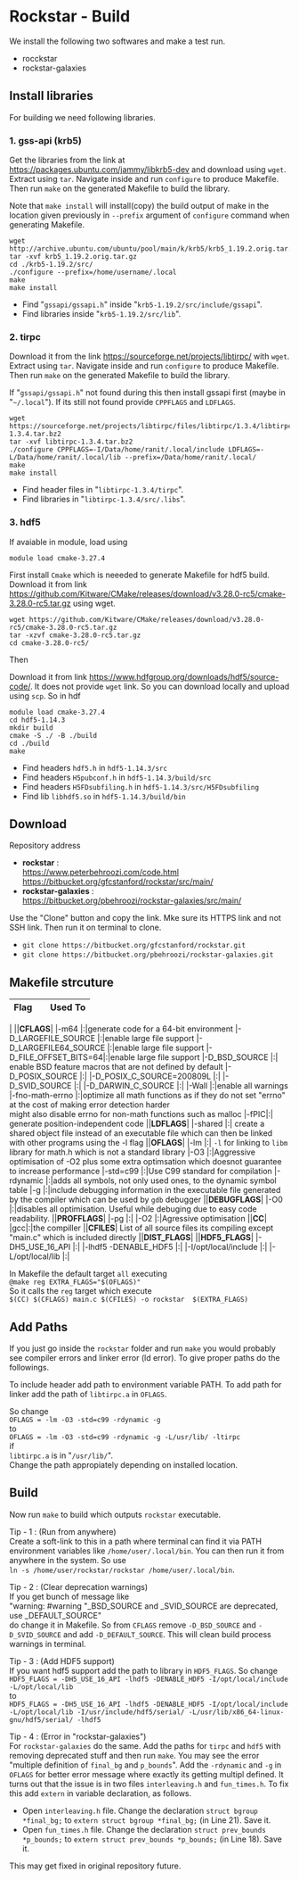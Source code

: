 # Rockstar - Build
We install the following two softwares and make a test run.
- rocckstar
- rockstar-galaxies

## Install libraries
For building we need following libraries.
### 1. gss-api (krb5)

Get the libraries from the link at https://packages.ubuntu.com/jammy/libkrb5-dev and download using `wget`. Extract using `tar`. Navigate inside and run `configure` to produce Makefile. Then run `make` on the generated Makefile to build the library.

Note that `make install` will install(copy) the build output of make in the location given previously in `--prefix` argument of `configure` command when generating Makefile. 
```
wget http://archive.ubuntu.com/ubuntu/pool/main/k/krb5/krb5_1.19.2.orig.tar.gz
tar -xvf krb5_1.19.2.orig.tar.gz
cd ./krb5-1.19.2/src/
./configure --prefix=/home/username/.local
make
make install
```
- Find "`gssapi/gssapi.h`" inside "`krb5-1.19.2/src/include/gssapi`".
- Find libraries inside "`krb5-1.19.2/src/lib`".


### 2. tirpc
Download it from the link https://sourceforge.net/projects/libtirpc/ with `wget`. Extract using `tar`. Navigate inside and run `configure` to produce Makefile. Then run `make` on the generated Makefile to build the library.

If "`gssapi/gssapi.h`" not found during this then install gssapi first (maybe in "`~/.local`"). If its still not found provide `CPPFLAGS` and `LDFLAGS`.
```
wget https://sourceforge.net/projects/libtirpc/files/libtirpc/1.3.4/libtirpc-1.3.4.tar.bz2
tar -xvf libtirpc-1.3.4.tar.bz2
./configure CPPFLAGS=-I/Data/home/ranit/.local/include LDFLAGS=-L/Data/home/ranit/.local/lib --prefix=/Data/home/ranit/.local/
make
make install
 ```
- Find header files in "`libtirpc-1.3.4/tirpc`".
- Find libraries in  "`libtirpc-1.3.4/src/.libs`".

### 3. hdf5
If avaiable in module, load using 
```
module load cmake-3.27.4
```
First install `Cmake` which is neeeded to generate Makefile for hdf5 build.
Download it from link https://github.com/Kitware/CMake/releases/download/v3.28.0-rc5/cmake-3.28.0-rc5.tar.gz using wget.

```
wget https://github.com/Kitware/CMake/releases/download/v3.28.0-rc5/cmake-3.28.0-rc5.tar.gz
tar -xzvf cmake-3.28.0-rc5.tar.gz
cd cmake-3.28.0-rc5/

```

Then

Download it from link https://www.hdfgroup.org/downloads/hdf5/source-code/. It does not provide `wget` link. So you can download locally and upload using `scp`. So in hdf

```
module load cmake-3.27.4
cd hdf5-1.14.3
mkdir build
cmake -S ./ -B ./build
cd ./build
make
```
- Find headers `hdf5.h` in `hdf5-1.14.3/src`
- Find headers `H5pubconf.h` in `hdf5-1.14.3/build/src`
- Find headers `H5FDsubfiling.h` in `hdf5-1.14.3/src/H5FDsubfiling`
- Find lib `libhdf5.so` in `hdf5-1.14.3/build/bin`

## Download
Repository address
- **rockstar** : <br>
  https://www.peterbehroozi.com/code.html <br> 
  https://bitbucket.org/gfcstanford/rockstar/src/main/
- **rockstar-galaxies** : <br>
  https://bitbucket.org/pbehroozi/rockstar-galaxies/src/main/

Use the "Clone" button and copy the link. Mke sure its HTTPS link and not SSH link. Then run it on terminal to clone.
- `git clone https://bitbucket.org/gfcstanford/rockstar.git`
- `git clone https://bitbucket.org/pbehroozi/rockstar-galaxies.git`

## Makefile strcuture

|Flag||Used To|
|-|:-:|-|
|
||**CFLAGS**|
|-m64 |:|generate code for a 64-bit environment
|-D_LARGEFILE_SOURCE |:|enable large file support
|-D_LARGEFILE64_SOURCE |:|enable large file support
|-D_FILE_OFFSET_BITS=64|:|enable large file support
|-D_BSD_SOURCE |:| enable BSD feature macros that are not defined by default
|-D_POSIX_SOURCE |:|
|-D_POSIX_C_SOURCE=200809L |:|
|-D_SVID_SOURCE |:|
|-D_DARWIN_C_SOURCE |:|
|-Wall |:|enable all warnings
|-fno-math-errno |:|optimize all math functions as if they do not set "errno"<br>at the cost of making error detection harder<br> might also disable errno for non-math functions such as malloc
|-fPIC|:| generate position-independent code
||**LDFLAGS**|
|-shared |:| create a shared object file instead of an executable file which can then be linked with other programs using the -l flag
||**OFLAGS**|
|-lm |:| `-l` for linking  to `libm` library for math.h which is not a standard library
|-O3 |:|Aggressive optimisation of -O2 plus some extra optimsation which doesnot guarantee to increase performance 
|-std=c99 |:|Use C99 standard for compilation
|-rdynamic |:|adds all symbols, not only used ones, to the dynamic symbol table
|-g |:|include debugging information in the executable file generated by the compiler which can be used by `gdb` debugger
||**DEBUGFLAGS**| 
|-O0 |:|disables all optimisation. Useful while debuging due to easy code readability.
||**PROFFLAGS**|
|-pg |:|
|-O2 |:|Agressive optimisation
||**CC**| 
|gcc|:|the compiller
||**CFILES**|
List of all source files its compiling except "main.c" which is included directly
||**DIST_FLAGS**|
||**HDF5_FLAGS**|
|-DH5_USE_16_API |:|
|-lhdf5 -DENABLE_HDF5 |:|
|-I/opt/local/include |:|
|-L/opt/local/lib |:|

In Makefile the default target `all` executing<br>
`@make reg EXTRA_FLAGS="$(OFLAGS)"`<br>
So it calls the `reg` target which execute<br> 
`$(CC) $(CFLAGS) main.c $(CFILES) -o rockstar  $(EXTRA_FLAGS)`



## Add Paths
If you just go inside the `rockstar` folder and run `make` you would probably see compiler errors and linker error (ld error). To give proper paths do the followings.

To include header add path to environment variable PATH. To add path for linker add the path of `libtirpc.a` in `OFLAGS`.

So change<br>
`OFLAGS = -lm -O3 -std=c99 -rdynamic -g`<br>
to<br>
`OFLAGS = -lm -O3 -std=c99 -rdynamic -g -L/usr/lib/ -ltirpc`<br>
if<br>
`libtirpc.a` is in "`/usr/lib/`".<br>
Change the path appropiately depending on installed location.

## Build
Now run `make` to build which outputs `rockstar` executable.

Tip - 1 : (Run from anywhere)<br>
Create a soft-link to this in a path where terminal can find it via PATH environment variables like `/home/user/.local/bin`. You can then run it from anywhere in the system. So use<br>
`ln -s /home/user/rockstar/rockstar /home/user/.local/bin`.

Tip - 2 : (Clear deprecation warnings)<br>
If you get bunch of message like <br>
"warning: #warning "_BSD_SOURCE and _SVID_SOURCE are deprecated, use _DEFAULT_SOURCE"<br>
do change it in Makefile. So from `CFLAGS` remove `-D_BSD_SOURCE` and `-D_SVID_SOURCE` and add `-D_DEFAULT_SOURCE`. This will clean build process warnings in terminal.

Tip - 3 : (Add HDF5 support)<br>
If you want hdf5 support add the path to library in `HDF5_FLAGS`. So change<br>
`HDF5_FLAGS = -DH5_USE_16_API -lhdf5 -DENABLE_HDF5 -I/opt/local/include -L/opt/local/lib`<br>
to<br>
`HDF5_FLAGS = -DH5_USE_16_API -lhdf5 -DENABLE_HDF5 -I/opt/local/include -L/opt/local/lib -I/usr/include/hdf5/serial/ -L/usr/lib/x86_64-linux-gnu/hdf5/serial/ -lhdf5`

Tip - 4 : (Error in "rockstar-galaxies")<br>
For `rockstar-galaxies` do the same. Add the paths for `tirpc` and `hdf5` with removing deprecated stuff and then run `make`.
You may see the error "multiple definition of `final_bg` and `p_bounds`". Add the `-rdynamic` and `-g` in `OFLAGS` for better error message where exactly its getting multipl defined. It turns out that the issue is in two files `interleaving.h` and `fun_times.h`. To fix this add `extern` in variable declaration, as follows.

- Open `interleaving.h` file. Change the declaration `struct bgroup *final_bg;` to `extern struct bgroup *final_bg;` (in Line 21). Save it.
- Open `fun_times.h` file. Change the declaration `struct prev_bounds *p_bounds;` to `extern struct prev_bounds *p_bounds;` (in Line 18). Save it.

This may get fixed in original repository future. 
